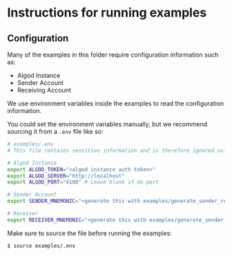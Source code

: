 # Instructions for running examples

## Configuration

Many of the examples in this folder require configuration information such as:

- Algod Instance
- Sender Account
- Receiving Account

We use environment variables inside the examples to read the configuration information.

You could set the environment variables manually, but we recommend sourcing it from a `.env` file like so:

```bash
# examples/.env
# This file contains sensitive information and is therefore ignored using .gitignore

# Algod Instance
export ALGOD_TOKEN="<algod instance auth token>"
export ALGOD_SERVER="http://localhost"
export ALGOD_PORT="4180" # Leave blank if no port

# Sender Account
export SENDER_MNEMONIC="<generate this with examples/generate_sender_receiver.js>"

# Receiver
export RECEIVER_MNEMONIC="<generate this with examples/generate_sender_receiver.js>"
```

Make sure to source the file before running the examples:

```sh
$ source examples/.env
```
